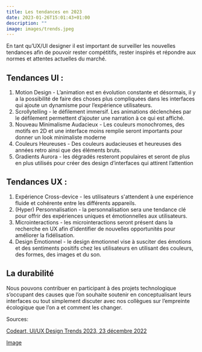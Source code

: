 ```yaml
---
title: Les tendances en 2023
date: 2023-01-26T15:01:43+01:00
description: ""
image: images/trends.jpeg
---
```


En tant qu’UX/UI designer il est important de surveiller les nouvelles tendances afin de pouvoir rester compétitifs, rester inspirés et répondre aux normes et attentes actuelles du marché. 

## Tendances UI :

1. Motion Design - L’animation est en évolution constante et désormais, il y a la possibilité de faire des choses plus compliquées dans les interfaces qui ajoute un dynamisme pour l’expérience utilisateurs. 
2. Scrollytelling - le défilement immersif. Les animations déclenchées par le défilement permettent d’ajouter une narration à ce qui est affiché.
3. Nouveau Minimalisme Audacieux - Les couleurs monochromes, des motifs en 2D et une interface moins remplie seront importants pour donner un look minimaliste moderne 
4. Couleurs Heureuses - Des couleurs audacieuses et heureuses des années retro ainsi que des éléments bruts.
5. Gradients Aurora - les dégradés resteront populaires et seront de plus en plus utilisés pour créer des design d’interfaces qui attirent l’attention

## Tendances UX :

1. Expérience Cross-device - les utilisateurs s'attendent à une expérience fluide et cohérente entre les différents appareils. 
2. (Hyper) Personnalisation - la personnalisation sera une tendance clé pour offrir des expériences uniques et émotionnelles aux utilisateurs.
3. Microinteractions - les microinteractions seront présent dans la recherche en UX afin d’identifier de nouvelles opportunités pour améliorer la fidélisation. 
4. Design Émotionnel - le design émotionnel vise à susciter des émotions et des sentiments positifs chez les utilisateurs en utilisant des couleurs, des formes, des images et du son. 

## La durabilité

Nous pouvons contribuer en participant à des projets technologique s’occupant des causes que l’on souhaite soutenir en conceptualisant leurs interfaces ou tout simplement discuter avec nos collègues sur l’empreinte écologique que l’on a et comment les changer.

Sources:

[Codeart, UI/UX Design Trends 2023, 23 décembre 2022](https://medium.com/codeart-mk/ui-ux-design-trends-2023-c7285391e610)


[Image](https://as1.ftcdn.net/v2/jpg/05/51/37/68/1000_F_551376811_BUyIvKPvn8rjdmZhYCSUagLx9X6KbY9H.jpg)
